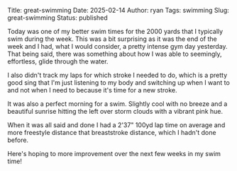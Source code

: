 Title: great-swimming
Date: 2025-02-14
Author: ryan
Tags: swimming
Slug: great-swimming
Status: published

Today was one of my better swim times for the 2000 yards that I typically swim during the week. This was a bit surprising as it was the end of the week and I had, what I would consider, a pretty intense gym day yesterday. That being said, there was something about how I was able to seemingly, effortless, glide through the water.

I also didn't track my laps for which stroke I needed to do, which is a pretty good sing that I'm just listening to my body and switching up when I want to and not when I need to because it's time for a new stroke.

It was also a perfect morning for a swim. Slightly cool with no breeze and a beautiful sunrise hitting the left over storm clouds with a vibrant pink hue.

When it was all said and done I had a 2'37" 100yd lap time on average and more freestyle distance that breaststroke distance, which I hadn't done before.

Here's hoping to more improvement over the next few weeks in my swim time!
